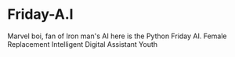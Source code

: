# Friday-A.I
Marvel boi, fan of Iron man's AI here is the Python Friday AI. Female Replacement Intelligent Digital Assistant Youth
